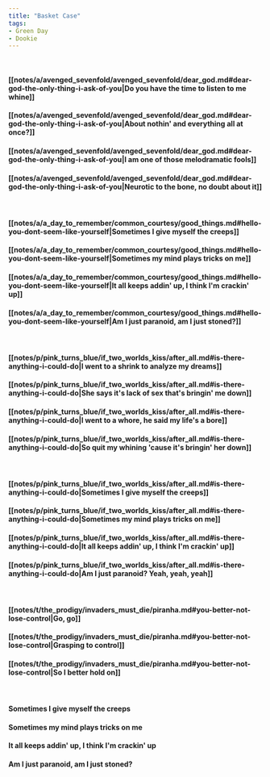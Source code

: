 ```yaml
---
title: "Basket Case"
tags:
- Green Day
- Dookie
---
```

&nbsp;
#### [[notes/a/avenged_sevenfold/avenged_sevenfold/dear_god.md#dear-god-the-only-thing-i-ask-of-you|Do you have the time to listen to me whine]]
#### [[notes/a/avenged_sevenfold/avenged_sevenfold/dear_god.md#dear-god-the-only-thing-i-ask-of-you|About nothin' and everything all at once?]]
#### [[notes/a/avenged_sevenfold/avenged_sevenfold/dear_god.md#dear-god-the-only-thing-i-ask-of-you|I am one of those melodramatic fools]]
#### [[notes/a/avenged_sevenfold/avenged_sevenfold/dear_god.md#dear-god-the-only-thing-i-ask-of-you|Neurotic to the bone, no doubt about it]]
&nbsp;
#### [[notes/a/a_day_to_remember/common_courtesy/good_things.md#hello-you-dont-seem-like-yourself|Sometimes I give myself the creeps]]
#### [[notes/a/a_day_to_remember/common_courtesy/good_things.md#hello-you-dont-seem-like-yourself|Sometimes my mind plays tricks on me]]
#### [[notes/a/a_day_to_remember/common_courtesy/good_things.md#hello-you-dont-seem-like-yourself|It all keeps addin' up, I think I'm crackin' up]]
#### [[notes/a/a_day_to_remember/common_courtesy/good_things.md#hello-you-dont-seem-like-yourself|Am I just paranoid, am I just stoned?]]
&nbsp;
#### [[notes/p/pink_turns_blue/if_two_worlds_kiss/after_all.md#is-there-anything-i-could-do|I went to a shrink to analyze my dreams]]
#### [[notes/p/pink_turns_blue/if_two_worlds_kiss/after_all.md#is-there-anything-i-could-do|She says it's lack of sex that's bringin' me down]]
#### [[notes/p/pink_turns_blue/if_two_worlds_kiss/after_all.md#is-there-anything-i-could-do|I went to a whore, he said my life's a bore]]
#### [[notes/p/pink_turns_blue/if_two_worlds_kiss/after_all.md#is-there-anything-i-could-do|So quit my whining 'cause it's bringin' her down]]
&nbsp;
#### [[notes/p/pink_turns_blue/if_two_worlds_kiss/after_all.md#is-there-anything-i-could-do|Sometimes I give myself the creeps]]
#### [[notes/p/pink_turns_blue/if_two_worlds_kiss/after_all.md#is-there-anything-i-could-do|Sometimes my mind plays tricks on me]]
#### [[notes/p/pink_turns_blue/if_two_worlds_kiss/after_all.md#is-there-anything-i-could-do|It all keeps addin' up, I think I'm crackin' up]]
#### [[notes/p/pink_turns_blue/if_two_worlds_kiss/after_all.md#is-there-anything-i-could-do|Am I just paranoid? Yeah, yeah, yeah]]
&nbsp;
#### [[notes/t/the_prodigy/invaders_must_die/piranha.md#you-better-not-lose-control|Go, go]]
#### [[notes/t/the_prodigy/invaders_must_die/piranha.md#you-better-not-lose-control|Grasping to control]]
#### [[notes/t/the_prodigy/invaders_must_die/piranha.md#you-better-not-lose-control|So I better hold on]]
&nbsp;
#### Sometimes I give myself the creeps
#### Sometimes my mind plays tricks on me
#### It all keeps addin' up, I think I'm crackin' up
#### Am I just paranoid, am I just stoned?
